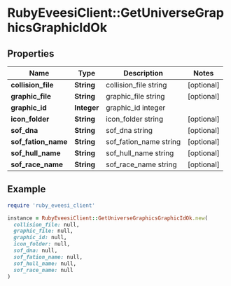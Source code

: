 # RubyEveesiClient::GetUniverseGraphicsGraphicIdOk

## Properties

| Name | Type | Description | Notes |
| ---- | ---- | ----------- | ----- |
| **collision_file** | **String** | collision_file string | [optional] |
| **graphic_file** | **String** | graphic_file string | [optional] |
| **graphic_id** | **Integer** | graphic_id integer |  |
| **icon_folder** | **String** | icon_folder string | [optional] |
| **sof_dna** | **String** | sof_dna string | [optional] |
| **sof_fation_name** | **String** | sof_fation_name string | [optional] |
| **sof_hull_name** | **String** | sof_hull_name string | [optional] |
| **sof_race_name** | **String** | sof_race_name string | [optional] |

## Example

```ruby
require 'ruby_eveesi_client'

instance = RubyEveesiClient::GetUniverseGraphicsGraphicIdOk.new(
  collision_file: null,
  graphic_file: null,
  graphic_id: null,
  icon_folder: null,
  sof_dna: null,
  sof_fation_name: null,
  sof_hull_name: null,
  sof_race_name: null
)
```

